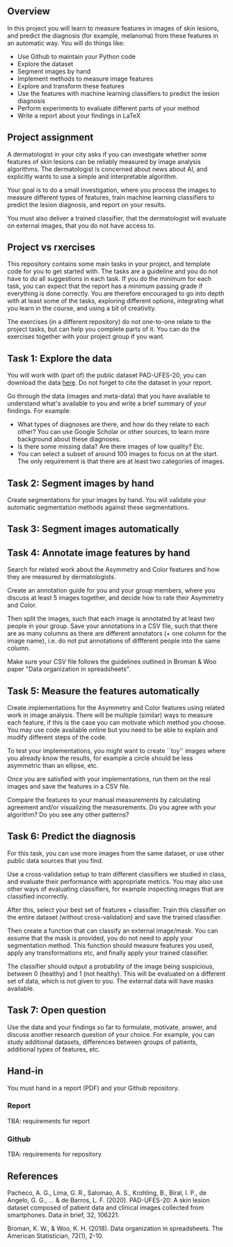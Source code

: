 
## Overview

In this project you will learn to measure features in images of skin lesions, and predict the diagnosis (for example, melanoma) from these features in an automatic way. You will do things like:

* Use Github to maintain your Python code
* Explore the dataset
* Segment images by hand
* Implement methods to measure image features
* Explore and transform these features
* Use the features with machine learning classifiers to predict the lesion diagnosis
* Perform experiments to evaluate different parts of your method
* Write a report about your findings in LaTeX


## Project assignment

A dermatologist in your city asks if you can investigate whether some features of skin lesions can be reliably measured by image analysis algorithms. The dermatologist is concerned about news about AI, and explicitly wants to use a simple and interpretable algorithm.

Your goal is to do a small investigation, where you process the images to measure different types of features, train machine learning classifiers to predict the lesion diagnosis, and report on your results.

You must also deliver a trained classifier, that the dermatologist will evaluate on external images, that you do not have access to.


## Project vs rxercises

This repository contains some main tasks in your project, and template code for you to get started with. The tasks are a guideline and you do not have to do all suggestions in each task. If you do the minimum for each task, you can expect that the report has a minimum passing grade if everything is done correctly. You are therefore encouraged to go into depth with at least some of the tasks, exploring different options, integrating what you learn in the course, and using a bit of creativity. 

The exercises (in a different repository) do not one-to-one relate to the project tasks, but can help you complete parts of it. You can do the exercises together with your project group if you want. 


## Task 1: Explore the data

You will work with (part of) the public dataset PAD-UFES-20, you can download the data [here](https://data.mendeley.com/datasets/zr7vgbcyr2/1). Do not forget to cite the dataset in your report. 

Go through the data (images and meta-data) that you have available to understand what's available to you and write a brief summary of your findings. For example:


* What types of diagnoses are there, and how do they relate to each other? You can use Google Scholar or other sources, to learn more background about these diagnoses. 
* Is there some missing data? Are there images of low quality? Etc.
* You can select a subset of around 100 images to focus on at the start. The only requirement is that there are at least two categories of images. 
  

## Task 2: Segment images by hand

Create segmentations for your images by hand. You will validate your automatic segmentation methods against these segmentations. 


## Task 3: Segment images automatically


## Task 4: Annotate image features by hand

Search for related work about the Asymmetry and Color features and how they are measured by dermatologists. 

Create an annotation guide for you and your group members, where you discuss at least 5 images together, and decide how to rate their Asymmetry and Color. 

Then split the images, such that each image is annotated by at least two people in your group. Save your annotations in a CSV file, such that there are as many columns as there are different annotators (+ one column for the image name), i.e. do not put annotations of diffferent people into the same column. 

Make sure your CSV file follows the guidelines outlined in Broman & Woo paper "Data organization in spreadsheets".  


## Task 5: Measure the features automatically

Create implementations for the Asymmetry and Color features using related work in image analysis. There will be multiple (similar) ways to measure each feature, if this is the case you can motivate which method you choose. You may use code available online but you need to be able to explain and modify different steps of the code.

To test your implementations, you might want to create ``toy'' images where you already know the results, for example a circle should be less asymmetric than an ellipse, etc. 

Once you are satisfied with your implementations, run them on the real images and save the features in a CSV file. 

Compare the features to your manual measurements by calculating agreement and/or visualizing the measurements. Do you agree with your algorithm? Do you see any other patterns?


## Task 6: Predict the diagnosis

For this task, you can use more images from the same dataset, or use other public data sources that you find. 

Use a cross-validation setup to train different classifiers we studied in class, and evaluate their performance with appropriate metrics. You may also use other ways of evaluating classifiers, for example inspecting images that are classified incorrectly. 

After this, select your best set of features + classifier. Train this classifier on the entire dataset (without cross-validation) and save the trained classifier. 

Then create a function that can classify an external image/mask. You can assume that the mask is provided, you do not need to apply your segmentation method. This function should measure features you used, apply any transformations etc, and finally apply your trained classifier. 

The classifier should output a probability of the image being suspicious, between 0 (healthy) and 1 (not healthy). This will be evaluated on a different set of data, which is not given to you. The external data will have masks available.

## Task 7: Open question

Use the data and your findings so far to formulate, motivate, answer, and discuss another research question of your choice. For example, you can study additional datasets, differences between groups of patients, additional types of features, etc. 


## Hand-in

You must hand in a report (PDF) and your Github repository. 

### Report

TBA: requirements for report

### Github

TBA: requirements for repository


## References

Pacheco, A. G., Lima, G. R., Salomao, A. S., Krohling, B., Biral, I. P., de Angelo, G. G., ... & de Barros, L. F. (2020). PAD-UFES-20: A skin lesion dataset composed of patient data and clinical images collected from smartphones. Data in brief, 32, 106221.

Broman, K. W., & Woo, K. H. (2018). Data organization in spreadsheets. The American Statistician, 72(1), 2-10.
